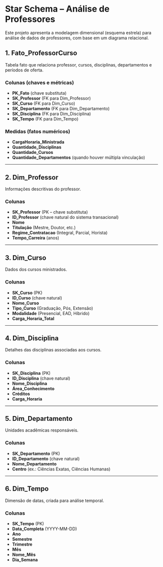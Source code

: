 # Star Schema – Análise de Professores

Este projeto apresenta a modelagem dimensional (esquema estrela) para análise de dados de professores, com base em um diagrama relacional.

## 1. Fato_ProfessorCurso

Tabela fato que relaciona professor, cursos, disciplinas, departamentos e períodos de oferta.

### Colunas (chaves e métricas)
- **PK_Fato** (chave substituta)  
- **SK_Professor** (FK para Dim_Professor)  
- **SK_Curso** (FK para Dim_Curso)  
- **SK_Departamento** (FK para Dim_Departamento)  
- **SK_Disciplina** (FK para Dim_Disciplina)  
- **SK_Tempo** (FK para Dim_Tempo)  

### Medidas (fatos numéricos)
- **CargaHoraria_Ministrada**  
- **Quantidade_Disciplinas**  
- **Quantidade_Cursos**  
- **Quantidade_Departamentos** (quando houver múltipla vinculação)  

---

## 2. Dim_Professor

Informações descritivas do professor.

### Colunas
- **SK_Professor** (PK – chave substituta)  
- **ID_Professor** (chave natural do sistema transacional)  
- **Nome**  
- **Titulação** (Mestre, Doutor, etc.)  
- **Regime_Contratacao** (Integral, Parcial, Horista)  
- **Tempo_Carreira** (anos)  

---

## 3. Dim_Curso

Dados dos cursos ministrados.

### Colunas
- **SK_Curso** (PK)  
- **ID_Curso** (chave natural)  
- **Nome_Curso**  
- **Tipo_Curso** (Graduação, Pós, Extensão)  
- **Modalidade** (Presencial, EAD, Híbrido)  
- **Carga_Horaria_Total**  

---

## 4. Dim_Disciplina

Detalhes das disciplinas associadas aos cursos.

### Colunas
- **SK_Disciplina** (PK)  
- **ID_Disciplina** (chave natural)  
- **Nome_Disciplina**  
- **Área_Conhecimento**  
- **Créditos**  
- **Carga_Horaria**  

---

## 5. Dim_Departamento

Unidades acadêmicas responsáveis.

### Colunas
- **SK_Departamento** (PK)  
- **ID_Departamento** (chave natural)  
- **Nome_Departamento**  
- **Centro** (ex.: Ciências Exatas, Ciências Humanas)  

---

## 6. Dim_Tempo

Dimensão de datas, criada para análise temporal.

### Colunas
- **SK_Tempo** (PK)  
- **Data_Completa** (YYYY-MM-DD)  
- **Ano**  
- **Semestre**  
- **Trimestre**  
- **Mês**  
- **Nome_Mês**  
- **Dia_Semana**  
